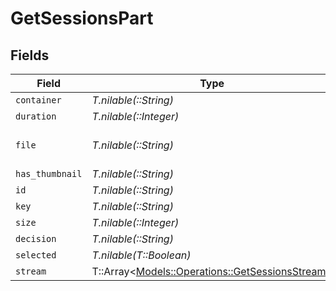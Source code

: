 # GetSessionsPart


## Fields

| Field                                                                                            | Type                                                                                             | Required                                                                                         | Description                                                                                      | Example                                                                                          |
| ------------------------------------------------------------------------------------------------ | ------------------------------------------------------------------------------------------------ | ------------------------------------------------------------------------------------------------ | ------------------------------------------------------------------------------------------------ | ------------------------------------------------------------------------------------------------ |
| `container`                                                                                      | *T.nilable(::String)*                                                                            | :heavy_minus_sign:                                                                               | N/A                                                                                              | flac                                                                                             |
| `duration`                                                                                       | *T.nilable(::Integer)*                                                                           | :heavy_minus_sign:                                                                               | N/A                                                                                              | 186240                                                                                           |
| `file`                                                                                           | *T.nilable(::String)*                                                                            | :heavy_minus_sign:                                                                               | N/A                                                                                              | /music/Green Day/Saviors (2024)/Green Day - Saviors - 01 - The American Dream Is Killing Me.flac |
| `has_thumbnail`                                                                                  | *T.nilable(::String)*                                                                            | :heavy_minus_sign:                                                                               | N/A                                                                                              | 1                                                                                                |
| `id`                                                                                             | *T.nilable(::String)*                                                                            | :heavy_minus_sign:                                                                               | N/A                                                                                              | 130625                                                                                           |
| `key`                                                                                            | *T.nilable(::String)*                                                                            | :heavy_minus_sign:                                                                               | N/A                                                                                              | /library/parts/130625/1705543268/file.flac                                                       |
| `size`                                                                                           | *T.nilable(::Integer)*                                                                           | :heavy_minus_sign:                                                                               | N/A                                                                                              | 23644000                                                                                         |
| `decision`                                                                                       | *T.nilable(::String)*                                                                            | :heavy_minus_sign:                                                                               | N/A                                                                                              | directplay                                                                                       |
| `selected`                                                                                       | *T.nilable(T::Boolean)*                                                                          | :heavy_minus_sign:                                                                               | N/A                                                                                              | true                                                                                             |
| `stream`                                                                                         | T::Array<[Models::Operations::GetSessionsStream](../../models/operations/getsessionsstream.md)>  | :heavy_minus_sign:                                                                               | N/A                                                                                              |                                                                                                  |